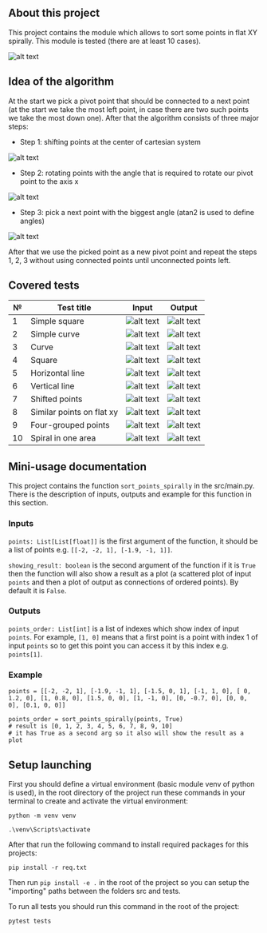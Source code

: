 ## About this project

This project contains the module which allows to sort some points in flat XY spirally. This module is tested (there are at least 10 cases).

![alt text](doc_imgs/algorithm_purpose.png)

## Idea of the algorithm

At the start we pick a pivot point that should be connected to a next point (at the start we take the most left point, in case there are two such points we take the most down one). After that the algorithm consists of three major steps:

- Step 1: shifting points at the center of cartesian system

![alt text](doc_imgs/algorithm_step1.png)

- Step 2: rotating points with the angle that is required to rotate our pivot point to the axis x

![alt text](doc_imgs/algorithm_step2.png)

- Step 3: pick a next point with the biggest angle (atan2 is used to define angles)

![alt text](doc_imgs/algorithm_step3.png)

After that we use the picked point as a new pivot point and repeat the steps 1, 2, 3 without using connected points until unconnected points left.

## Covered tests
| № | Test title | Input | Output |
|---|----|-----|-----------|
| 1 | Simple square | ![alt text](doc_imgs/test_input_simple_square.png) | ![alt text](doc_imgs/test_output_simple_square.png) |
| 2 | Simple curve | ![alt text](doc_imgs/test_input_simple_curve.png) | ![alt text](doc_imgs/test_output_simple_curve.png) |
| 3 | Curve | ![alt text](doc_imgs/test_input_curve.png) | ![alt text](doc_imgs/test_output_curve.png) |
| 4 | Square | ![alt text](doc_imgs/test_input_square.png) | ![alt text](doc_imgs/test_output_square.png) |
| 5 | Horizontal line | ![alt text](doc_imgs/test_input_horizontal_line.png) | ![alt text](doc_imgs/test_output_horizontal_line.png) |
| 6 | Vertical line | ![alt text](doc_imgs/test_input_vertical_line.png) | ![alt text](doc_imgs/test_output_vertical_line.png) |
| 7 | Shifted points | ![alt text](doc_imgs/test_input_shifted_points.png) | ![alt text](doc_imgs/test_output_shifted_points.png) |
| 8 | Similar points on flat xy | ![alt text](doc_imgs/test_input_similar_points_xy.png) | ![alt text](doc_imgs/test_output_similar_points_xy.png) |
| 9 | Four-grouped points | ![alt text](doc_imgs/test_input_four_grouped_points.png) | ![alt text](doc_imgs/test_output_four_grouped_points.png) |
| 10 | Spiral in one area | ![alt text](doc_imgs/test_input_spiral_in_one_area.png) | ![alt text](doc_imgs/test_output_spiral_in_one_area.png) |

## Mini-usage documentation

This project contains the function `sort_points_spirally` in the src/main.py. There is the description of inputs, outputs and example for this function in this section.

### Inputs

`points: List[List[float]]` is the first argument of the function, it should be a list of points e.g. `[[-2, -2, 1], [-1.9, -1, 1]]`.

`showing_result: boolean` is the second argument of the function if it is `True` then the function will also show a result as a plot (a scattered plot of input `points` and then a plot of output as connections of ordered points). By default it is `False`.

### Outputs

`points_order: List[int]` is a list of indexes which show index of input `points`. For example, `[1, 0]` means that a first point is a point with index 1 of input `points` so to get this point you can access it by this index e.g. `points[1]`.

### Example
```
points = [[-2, -2, 1], [-1.9, -1, 1], [-1.5, 0, 1], [-1, 1, 0], [ 0, 1.2, 0], [1, 0.8, 0], [1.5, 0, 0], [1, -1, 0], [0, -0.7, 0], [0, 0, 0], [0.1, 0, 0]]

points_order = sort_points_spirally(points, True)
# result is [0, 1, 2, 3, 4, 5, 6, 7, 8, 9, 10] 
# it has True as a second arg so it also will show the result as a plot
```

## Setup launching

First you should define a virtual environment (basic module venv of python is used), in the root directory of the project run these commands in your terminal to create and activate the virtual environment:

`python -m venv venv`

`.\venv\Scripts\activate`

After that run the following command to install required packages for this projects:

`pip install -r req.txt`

Then run `pip install -e .` in the root of the project so you can setup the "importing" paths between the folders src and tests.

To run all tests you should run this command in the root of the project:

`pytest tests`
